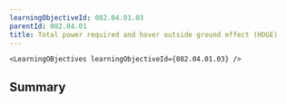 ```yaml
---
learningObjectiveId: 082.04.01.03
parentId: 082.04.01
title: Total power required and hover outside ground effect (HOGE)
---
```


```tsx eval
<LearningOBjectives learningObjectiveId={082.04.01.03} />
```

## Summary
